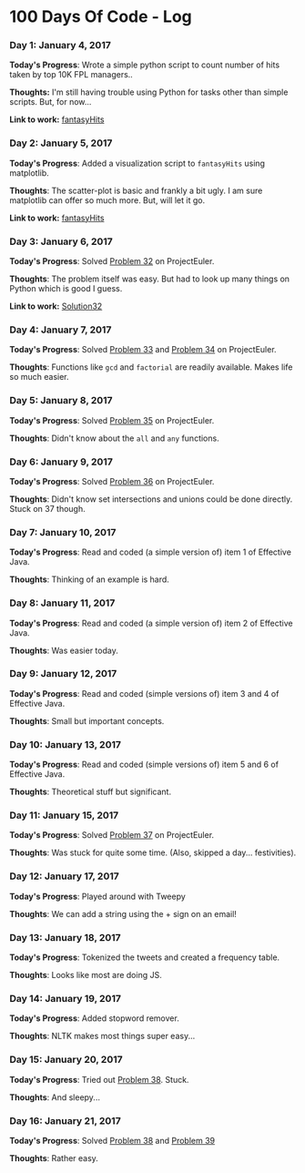 # 100 Days Of Code - Log

### Day 1: January 4, 2017

**Today's Progress**: Wrote a simple python script to count number of hits taken by top 10K FPL managers..

**Thoughts:** I'm still having trouble using Python for tasks other than simple scripts. But, for now...

**Link to work:** [fantasyHits](https://github.com/codingOtaku/StrayPrograms/tree/master/fantasyHits)

### Day 2: January 5, 2017

**Today's Progress**: Added a visualization script to `fantasyHits` using matplotlib.

**Thoughts**: The scatter-plot is basic and frankly a bit ugly. I am sure matplotlib can offer so much more. But, will let it go.

**Link to work:** [fantasyHits](https://github.com/codingOtaku/StrayPrograms/tree/master/fantasyHits)

### Day 3: January 6, 2017

**Today's Progress**: Solved [Problem 32](https://projecteuler.net/problem=32) on ProjectEuler.

**Thoughts**: The problem itself was easy. But had to look up many things on Python which is good I guess.

**Link to work:** [Solution32](https://github.com/codingOtaku/project-euler-solutions/blob/master/solutions/prob32.py)

### Day 4: January 7, 2017

**Today's Progress**: Solved [Problem 33](https://projecteuler.net/problem=33) and  [Problem 34](https://projecteuler.net/problem=34) on ProjectEuler.

**Thoughts**: Functions like `gcd` and `factorial` are readily available. Makes life so much easier.

### Day 5: January 8, 2017

**Today's Progress**: Solved [Problem 35](https://projecteuler.net/problem=35) on ProjectEuler.

**Thoughts**: Didn't know about the `all` and `any` functions.

### Day 6: January 9, 2017

**Today's Progress**: Solved [Problem 36](https://projecteuler.net/problem=36) on ProjectEuler.

**Thoughts**: Didn't know set intersections and unions could be done directly. Stuck on 37 though. 

### Day 7: January 10, 2017

**Today's Progress**: Read and coded (a simple version of) item 1 of Effective Java.

**Thoughts**: Thinking of an example is hard.

### Day 8: January 11, 2017

**Today's Progress**: Read and coded (a simple version of) item 2 of Effective Java.

**Thoughts**: Was easier today.

### Day 9: January 12, 2017

**Today's Progress**: Read and coded (simple versions of) item 3 and 4 of Effective Java.

**Thoughts**: Small but important concepts.

### Day 10: January 13, 2017

**Today's Progress**: Read and coded (simple versions of) item 5 and 6 of Effective Java.

**Thoughts**: Theoretical stuff but significant. 

### Day 11: January 15, 2017

**Today's Progress**: Solved [Problem 37](https://projecteuler.net/problem=37) on ProjectEuler.

**Thoughts**: Was stuck for quite some time. (Also, skipped a day... festivities). 

### Day 12: January 17, 2017

**Today's Progress**: Played around with Tweepy

**Thoughts**: We can add a string using the + sign on an email! 

### Day 13: January 18, 2017

**Today's Progress**: Tokenized the tweets and created a frequency table.

**Thoughts**: Looks like most are doing JS.

### Day 14: January 19, 2017

**Today's Progress**: Added stopword remover.

**Thoughts**: NLTK makes most things super easy...

### Day 15: January 20, 2017

**Today's Progress**: Tried out [Problem 38](https://projecteuler.net/problem=38). Stuck.

**Thoughts**: And sleepy...

### Day 16: January 21, 2017

**Today's Progress**: Solved [Problem 38](https://projecteuler.net/problem=38) and [Problem 39](https://projecteuler.net/problem=39)

**Thoughts**: Rather easy.
